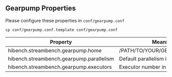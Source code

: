 ## Gearpump Properties ##

Please configure these properties in `conf/gearpump.conf`

    cp conf/gearpump.conf.template conf/gearpump.conf

Property      | Meaning
--------------|--------------------------
hibench.streambench.gearpump.home     |           /PATH/TO/YOUR/GEARPUMP/HOME
hibench.streambench.gearpump.parallelism    |     Default parallelism in gearpump
hibench.streambench.gearpump.executors      |     Executor number in gearpump

